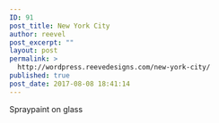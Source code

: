 ```yaml
---
ID: 91
post_title: New York City
author: reevel
post_excerpt: ""
layout: post
permalink: >
  http://wordpress.reevedesigns.com/new-york-city/
published: true
post_date: 2017-08-08 18:41:14
---
```

Spraypaint on glass